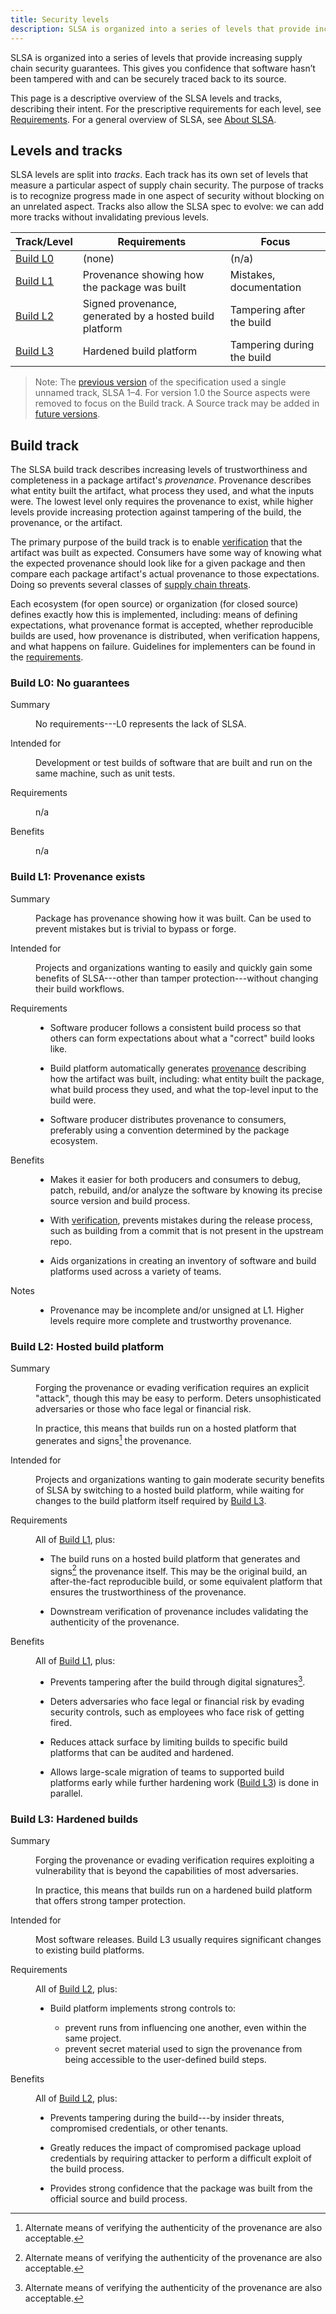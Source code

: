```yaml
---
title: Security levels
description: SLSA is organized into a series of levels that provide increasing supply chain security guarantees. This gives you confidence that software hasn’t been tampered with and can be securely traced back to its source. This page is a descriptive overview of the SLSA levels and tracks, describing their intent.
---
```


SLSA is organized into a series of levels that provide increasing supply chain security guarantees. This gives you confidence that software hasn’t been tampered with and can be securely traced back to its source.

This page is a descriptive overview of the SLSA levels and tracks, describing their intent. For the prescriptive requirements for each level, see [Requirements](requirements.md). For a general overview of SLSA, see [About SLSA](principles.md).

## Levels and tracks

SLSA levels are split into *tracks*. Each track has its own set of levels that measure a particular aspect of supply chain security. The purpose of tracks is to recognize progress made in one aspect of security without blocking on an unrelated aspect. Tracks also allow the SLSA spec to evolve: we can add more tracks without invalidating previous levels. 

| Track/Level | Requirements                                            | Focus                      |
| ----------- | ------------------------------------------------------- | -------------------------- |
| [Build L0]  | (none)                                                  | (n/a)                      |
| [Build L1]  | Provenance showing how the package was built            | Mistakes, documentation    |
| [Build L2]  | Signed provenance, generated by a hosted build platform | Tampering after the build  |
| [Build L3]  | Hardened build platform                                 | Tampering during the build |

<!-- For comparison: a future Build L4's focus might be reproducibility or hermeticity or completness of provenance -->

> Note: The [previous version] of the specification used a single unnamed track, SLSA 1–4. For version 1.0 the Source aspects were removed to focus on the Build track. A Source track may be added in [future versions].

## Build track

The SLSA build track describes increasing levels of trustworthiness and completeness in a package artifact's <dfn>provenance</dfn>. Provenance describes what entity built the artifact, what process they used, and what the inputs were. The lowest level only requires the provenance to exist, while higher levels provide increasing protection against tampering of the build, the provenance, or the artifact.

The primary purpose of the build track is to enable [verification] that the artifact was built as expected. Consumers have some way of knowing what the expected provenance should look like for a given package and then compare each package artifact's actual provenance to those expectations. Doing so prevents several classes of [supply chain threats](threats.md).

Each ecosystem (for open source) or organization (for closed source) defines exactly how this is implemented, including: means of defining expectations, what provenance format is accepted, whether reproducible builds are used, how provenance is distributed, when verification happens, and what happens on failure. Guidelines for implementers can be found in the [requirements](requirements.md).

<section id="build-l0">

### Build L0: No guarantees

<dl class="as-table">
<dt>Summary<dd>

No requirements---L0 represents the lack of SLSA.

<dt>Intended for<dd>

Development or test builds of software that are built and run on the same machine, such as unit tests.

<dt>Requirements<dd>

n/a

<dt>Benefits<dd>

n/a

</dl>
</section>
<section id="build-l1">

### Build L1: Provenance exists

<dl class="as-table">
<dt>Summary<dd>

Package has provenance showing how it was built. Can be used to prevent mistakes but is trivial to bypass or forge.

<dt>Intended for<dd>

Projects and organizations wanting to easily and quickly gain some benefits of SLSA---other than tamper protection---without changing their build workflows.

<dt>Requirements<dd>

-   Software producer follows a consistent build process so that others can form expectations about what a "correct" build looks like.

-   Build platform automatically generates [provenance] describing how the artifact was built, including: what entity built the package, what build process they used, and what the top-level input to the build were.

-   Software producer distributes provenance to consumers, preferably using a convention determined by the package ecosystem.

<dt>Benefits<dd>

-   Makes it easier for both producers and consumers to debug, patch, rebuild, and/or analyze the software by knowing its precise source version and build process.

-   With [verification], prevents mistakes during the release process, such as building from a commit that is not present in the upstream repo.

-   Aids organizations in creating an inventory of software and build platforms used across a variety of teams.

<dt>Notes<dd>

-   Provenance may be incomplete and/or unsigned at L1. Higher levels require more complete and trustworthy provenance.

</dl>

</section>
<section id="build-l2">

### Build L2: Hosted build platform

<dl class="as-table">
<dt>Summary<dd>

Forging the provenance or evading verification requires an explicit "attack", though this may be easy to perform. Deters unsophisticated adversaries or those who face legal or financial risk.

In practice, this means that builds run on a hosted platform that generates and signs[^sign] the provenance.

<dt>Intended for<dd>

Projects and organizations wanting to gain moderate security benefits of SLSA by switching to a hosted build platform, while waiting for changes to the build platform itself required by [Build L3].

<dt>Requirements<dd>

All of [Build L1], plus:

-   The build runs on a hosted build platform that generates and signs[^sign] the provenance itself. This may be the original build, an after-the-fact reproducible build, or some equivalent platform that ensures the trustworthiness of the provenance.

-   Downstream verification of provenance includes validating the authenticity of the provenance.

<dt>Benefits<dd>

All of [Build L1], plus:

-   Prevents tampering after the build through digital signatures[^sign].

-   Deters adversaries who face legal or financial risk by evading security controls, such as employees who face risk of getting fired.

-   Reduces attack surface by limiting builds to specific build platforms that can be audited and hardened.

-   Allows large-scale migration of teams to supported build platforms early while further hardening work ([Build L3]) is done in parallel.

</dl>
</section>
<section id="build-l3">

[^sign]: Alternate means of verifying the authenticity of the provenance are also acceptable.

### Build L3: Hardened builds

<dl class="as-table">
<dt>Summary<dd>

Forging the provenance or evading verification requires exploiting a vulnerability that is beyond the capabilities of most adversaries.

In practice, this means that builds run on a hardened build platform that offers strong tamper protection.

<dt>Intended for<dd>

Most software releases. Build L3 usually requires significant changes to existing build platforms.

<dt>Requirements<dd>

All of [Build L2], plus:

-   Build platform implements strong controls to:

    -   prevent runs from influencing one another, even within the same project.
    -   prevent secret material used to sign the provenance from being accessible to the user-defined build steps.

<dt>Benefits<dd>

All of [Build L2], plus:

-   Prevents tampering during the build---by insider threats, compromised credentials, or other tenants.

-   Greatly reduces the impact of compromised package upload credentials by requiring attacker to perform a difficult exploit of the build process.

-   Provides strong confidence that the package was built from the official source and build process.

</dl>
</section>

<!-- Link definitions -->

[build l0]: #build-l0
[build l1]: #build-l1
[build l2]: #build-l2
[build l3]: #build-l3
[future versions]: future-directions.md
[previous version]: ../v0.1/levels.md
[provenance]: terminology.md
[verification]: verifying-artifacts.md
